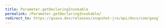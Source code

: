 ```yaml
---
title: Parameter.getDeclaringInvokable
permalink: /Parameter.getDeclaringInvokable/
redirect_to: https://guava.dev/releases/snapshot-jre/api/docs/com/google/common/reflect/Parameter.html#getDeclaringInvokable--
---
```

